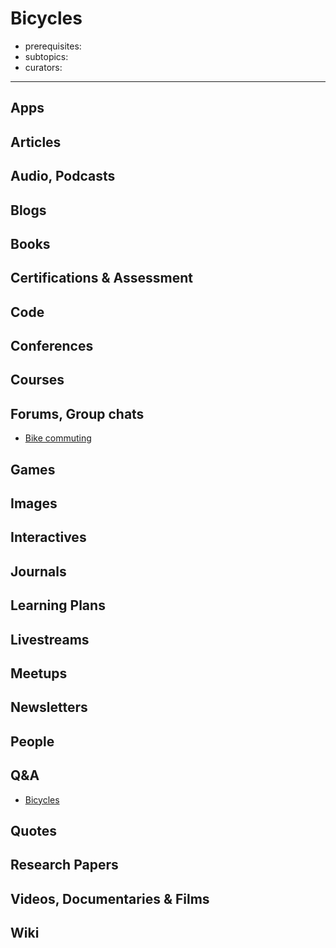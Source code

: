 # Bicycles

- prerequisites:
- subtopics:
- curators:

------

## Apps

## Articles

## Audio, Podcasts

## Blogs

## Books

## Certifications & Assessment

## Code

## Conferences

## Courses

## Forums, Group chats

- [Bike commuting](https://www.reddit.com/r/bikecommuting/)

## Games

## Images

## Interactives

## Journals

## Learning Plans

## Livestreams

## Meetups

## Newsletters

## People

## Q&A

- [Bicycles](https://bicycles.stackexchange.com)

## Quotes

## Research Papers

## Videos, Documentaries & Films

## Wiki
